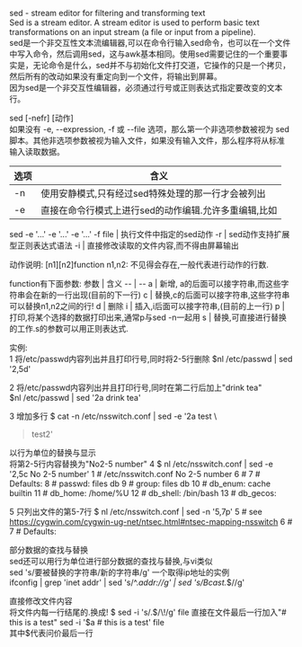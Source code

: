 sed - stream editor for filtering and transforming text  
Sed  is a stream editor.  A stream editor is used to perform basic text
transformations on an input stream (a file or input from  a  pipeline).   
sed是一个非交互性文本流编辑器,可以在命令行输入sed命令，也可以在一个文件中写入命令，然后调用sed，这与awk基本相同。使用sed需要记住的一个重要事实是，无论命令是什么，sed并不与初始化文件打交道，它操作的只是一个拷贝，然后所有的改动如果没有重定向到一个文件，将输出到屏幕。  
因为sed是一个非交互性编辑器，必须通过行号或正则表达式指定要改变的文本行。

sed [-nefr] [动作]  
如果没有 -e, --expression, -f 或 --file 选项，那么第一个非选项参数被视为
sed脚本。其他非选项参数被视为输入文件，如果没有输入文件，那么程序将从标准
输入读取数据。 

选项 | 含义
-- | --
-n | 使用安静模式,只有经过sed特殊处理的那一行才会被列出
-e | 直接在命令行模式上进行sed的动作编辑.允许多重编辑,比如
sed -e '...' -e '...' -e '...'
-f file | 执行文件中指定的sed动作
-r | sed动作支持扩展型正则表达式语法
-i | 直接修改读取的文件内容,而不得由屏幕输出

动作说明: [n1][n2]function
n1,n2: 不见得会存在,一般代表进行动作的行数.

function有下面参数:
参数 | 含义
-- | --
a | 新增, a的后面可以接字符串,而这些字符串会在新的一行出现(目前的下一行)
c | 替换,c的后面可以接字符串,这些字符串可以替换n1,n2之间的行!
d | 删除
i | 插入,i后面可以接字符串,(目前的上一行)
p | 打印,将某个选择的数据打印出来,通常p与sed -n一起用
s | 替换,可直接进行替换的工作.s的参数可以用正则表达式.

实例:  
1 将/etc/passwd内容列出并且打印行号,同时将2-5行删除
$nl /etc/passwd | sed '2,5d'

2 将/etc/passwd内容列出并且打印行号,同时在第二行后加上"drink tea"  
$nl /etc/passwd | sed '2a drink tea'

3 增加多行
$ cat -n /etc/nsswitch.conf | sed -e '2a test \
> test2'

以行为单位的替换与显示  
将第2-5行内容替换为"No2-5 number"
4 $ nl /etc/nsswitch.conf | sed -e '2,5c No 2-5 number'
     1  # /etc/nsswitch.conf
No 2-5 number
     6  #
     7  # Defaults:
     8  # passwd:   files db
     9  # group:    files db
    10  # db_enum:  cache builtin
    11  # db_home:  /home/%U
    12  # db_shell: /bin/bash
    13  # db_gecos: <empty>
    
5 只列出文件的第5-7行
$ nl /etc/nsswitch.conf | sed -n '5,7p'
     5  #    see https://cygwin.com/cygwin-ug-net/ntsec.html#ntsec-mapping-nsswitch
     6  #
     7  # Defaults:


部分数据的查找与替换  
sed还可以用行为单位进行部分数据的查找与替换,与vi类似  
sed 's/要被替换的字符串/新的字符串/g'
一个取得ip地址的实例  
ifconfig | grep 'inet addr' | sed 's/^.*addr://g' | sed 's/Bcast.*$//g' 



直接修改文件内容  
将文件内每一行结尾的.换成!
$ sed -i 's/\.$/\!/g' file
直接在文件最后一行加入"# this is a test"
sed -i '$a # this is a test' file  
其中$代表问价最后一行


